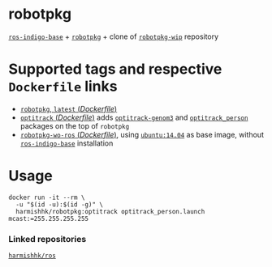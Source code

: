 # robotpkg

[`ros-indigo-base`](https://hub.docker.com/r/harmishhk/ros/) + [`robotpkg`](http://robotpkg.openrobots.org/) + clone of [`robotpkg-wip`](http://robotpkg.openrobots.org/robotpkg-wip.html) repository

# Supported tags and respective `Dockerfile` links

- [`robotpkg`, `latest` (*Dockerfile*)](https://github.com/harmishhk/boxes/blob/master/docker/robotpkg/robotpkg/Dockerfile)
- [`optitrack` (*Dockerfile*)](https://github.com/harmishhk/boxes/blob/master/docker/robotpkg/optitrack/Dockerfile) adds [`optitrack-genom3`](https://git.openrobots.org/projects/optitrack-genom3) and [`optitrack_person`](https://github.com/harmishhk/optitrack_person) packages on the top of `robotpkg`
- [`robotpkg-wo-ros` (*Dockerfile*)](https://github.com/harmishhk/boxes/blob/master/docker/robotpkg/robotpkg-wo-ros/Dockerfile), using [`ubuntu:14.04`](https://hub.docker.com/_/ubuntu/) as base image, without [`ros-indigo-base`](https://hub.docker.com/r/harmishhk/ros/) installation

# Usage
```console
docker run -it --rm \
  -u "$(id -u):$(id -g)" \
  harmishhk/robotpkg:optitrack optitrack_person.launch mcast:=255.255.255.255
```

### Linked repositories
[`harmishhk/ros`](https://hub.docker.com/r/harmishhk/ros/)
